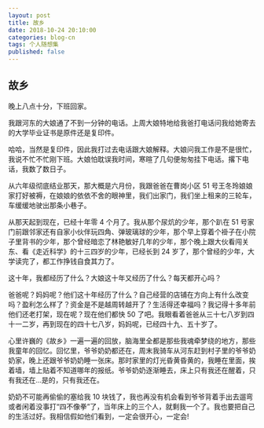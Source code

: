 ```yaml
---
layout: post
title: 故乡
date: 2018-10-24 20:10:00
categories: blog-cn
tags: 个人随想集
published: false
--- 
```


## 故乡

晚上八点十分，下班回家。

我跟河东的大娘通了不到一分钟的电话。上周大娘特地给我爸打电话问我给她寄去的大学毕业证书是原件还是复印件。

哈哈，当然是复印件，因此我打过去电话跟大娘解释。大娘问我工作是不是很忙，我说不忙不忙刚下班。大娘怕耽误我时间，寒暄了几句便匆匆挂下电话。撂下电话，我数了数日子。

从六年级彻底结业那天，那大概是六月份，我跟爸爸在曹岗小区 51 号王冬玲娘娘家打好被褥，在娘娘的依依不舍的眼神里，我们出家门，我们坐上租来的三轮车，车缓缓地驶出那条小巷子。

从那天起到现在，已经十年零 4 个月了。我从那个尿炕的少年，那个趴在 51 号家门前跟邻家还有自家小伙伴玩四角、弹玻璃球的少年，那个早上穿着个褂子在小院子里背书的少年，那个曾经暗恋了林艳敏好几年的少年，那个晚上跟大伙看闯关东、看《走近科学》的十三四岁的少年，已经长到 24 岁了，那个曾经的少年，大学读完了，都工作挣钱自食其力了。

这十年，我都经历了什么？大娘这十年又经历了什么？每天都开心吗？

爸爸呢？妈妈呢？他们这十年经历了什么？自己经营的店铺在方向上有什么改变吗？盈利怎么样了？资金是不是越周转越开了？生活得还幸福吗？我记得十多年前他们还老打架，现在呢？现在他们都快 50 了吧。我眼看着爸爸从三十七八岁到四十一二岁，再到现在的四十七八岁，妈妈呢，已经四十九、五十岁了。

心里许巍的《故乡》一遍一遍的回放，脑海里全都是那些我魂牵梦绕的地方，那些我童年的回忆。回忆里，爷爷奶奶都还在，周末我骑车从河东赶到村子里的爷爷奶奶家，晚上还跟爷爷奶奶睡一张床。那时家里的灯光昏黄昏黄的，我睡在里面，挨着墙，墙上贴着不知道哪年的报纸。爷爷奶奶逐渐睡去，床上只有我还在醒着，只有我还在...是的，只有我还在。

奶奶不可能再偷偷的塞给我 10 块钱了，我也再没有机会看到爷爷背着手出去遛弯或者闲着没事打“四不像拳”了，当年床上的三个人，就剩我一个了。我也要把自己的生活过好。我相信假如他们看到，一定会很开心，一定会!


